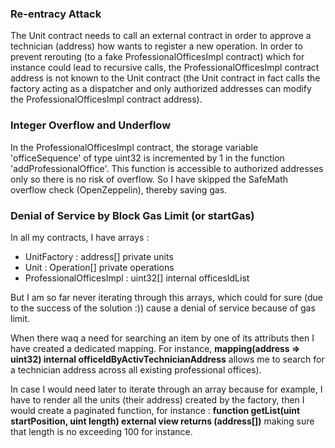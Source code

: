 ### Re-entracy Attack
The Unit contract needs to call an external contract in order to approve a technician (address) how wants to register a new operation. In order to prevent rerouting (to a fake ProfessionalOfficesImpl contract) which for instance could lead to recursive calls, the ProfessionalOfficesImpl contract address is not known to the Unit contract (the Unit contract in fact calls the factory acting as a dispatcher and only authorized addresses can modify the ProfessionalOfficesImpl contract address).

### Integer Overflow and Underflow
In the ProfessionalOfficesImpl contract, the storage variable 'officeSequence' of type uint32 is incremented by 1 in the function 'addProfessionalOffice'. This function is accessible to authorized addresses only so there is no risk of overflow. So I have skipped the SafeMath overflow check (OpenZeppelin), thereby saving gas.

### Denial of Service by Block Gas Limit (or startGas)
In all my contracts, I have arrays :
- UnitFactory : address[] private units
- Unit : Operation[] private operations
- ProfessionalOfficesImpl : uint32[] internal officesIdList

But I am so far never iterating through this arrays, which could for sure (due to the success of the solution :)) cause a denial of service because of gas limit.

When there waq a need for searching an item by one of its attributs then I have created a dedicated mapping. For instance, **mapping(address => uint32) internal officeIdByActivTechnicianAddress** allows me to search for a technician address across all existing professional offices).

In case I would need later to iterate through an array because for example, I have to render all the units (their address) created by the factory, then I would create a paginated function, for instance :
**function getList(uint startPosition, uint length) external view returns (address[])**
making sure that length is no exceeding 100 for instance.




  

